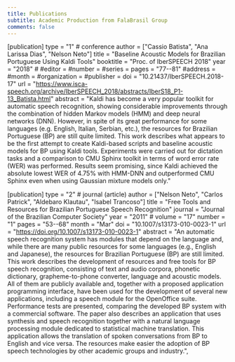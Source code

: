 ```yaml
---
title: Publications
subtitle: Academic Production from FalaBrasil Group
comments: false
---
```


<!-- http://bib-it.sourceforge.net/help/fieldsAndEntryTypes.php#article -->

[publication]
    type         = "1" # conference
    author       = ["Cassio Batista", "Ana Larissa Dias", "Nelson Neto"]
    title        = "Baseline Acoustic Models for Brazilian Portuguese Using Kaldi Tools"
    booktitle    = "Proc. of IberSPEECH 2018"
    year         = "2018"
    #
    #editor       = 
    #number       =
    #series       =
    pages        = "77--81"
    #address      =
    #month        =
    #organization =
    #publisher    = 
    doi          = "10.21437/IberSPEECH.2018-17"
    url          = "https://www.isca-speech.org/archive/IberSPEECH_2018/abstracts/IberS18_P1-13_Batista.html"
    abstract     = "Kaldi has become a very popular toolkit for automatic speech recognition, showing considerable improvements through the combination of hidden Markov models (HMM) and deep neural networks (DNN). However, in spite of its great performance for some languages (e.g. English, Italian, Serbian, etc.), the resources for Brazilian Portuguese (BP) are still quite limited. This work describes what appears to be the first attempt to create Kaldi-based scripts and baseline acoustic models for BP using Kaldi tools. Experiments were carried out for dictation tasks and a comparison to CMU Sphinx toolkit in terms of word error rate (WER) was performed. Results seem promising, since Kaldi achieved the absolute lowest WER of 4.75% with HMM-DNN and outperformed CMU Sphinx even when using Gaussian mixture models only."

[publication]
    type         = "2" # journal (article)
    author       = ["Nelson Neto", "Carlos Patrick", "Aldebaro Klautau", "Isabel Trancoso"]
    title        = "Free Tools and Resources for Brazilian Portuguese Speech Recognition"
    journal      = "Journal of the Brazilian Computer Society"
    year         = "2011"
    # 
    volume       = "17"
    number       = "1"
    pages        = "53--68"
    month        = "Mar"
    doi          = "10.1007/s13173-010-0023-1"
    url          = "https://doi.org/10.1007/s13173-010-0023-1"
    abstract     = "An automatic speech recognition system has modules that depend on the language and, while there are many public resources for some languages (e.g., English and Japanese), the resources for Brazilian Portuguese (BP) are still limited. This work describes the development of resources and free tools for BP speech recognition, consisting of text and audio corpora, phonetic dictionary, grapheme-to-phone converter, language and acoustic models. All of them are publicly available and, together with a proposed application programming interface, have been used for the development of several new applications, including a speech module for the OpenOffice suite. Performance tests are presented, comparing the developed BP system with a commercial software. The paper also describes an application that uses synthesis and speech recognition together with a natural language processing module dedicated to statistical machine translation. This application allows the translation of spoken conversations from BP to English and vice versa. The resources make easier the adoption of BP speech technologies by other academic groups and industry.",

